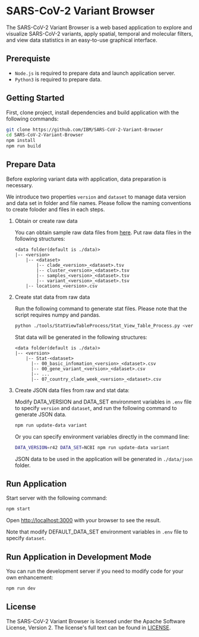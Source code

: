 # SARS-CoV-2 Variant Browser
The SARS-CoV-2 Variant Browser is a web based application to explore and visualize SARS-CoV-2 variants, apply spatial, temporal and molecular filters, and view data statistics in an easy-to-use graphical interface.


## Prerequiste
- `Node.js` is required to prepare data and launch application server.
- `Python3` is required to prepare data.


## Getting Started
First, clone project, install dependencies and build application with the following commands:

```bash
git clone https://github.com/IBM/SARS-CoV-2-Variant-Browser
cd SARS-CoV-2-Variant-Browser
npm install
npm run build
```


## Prepare Data
Before exploring variant data with application, data preparation is necessary.

We introduce two properties `version` and `dataset` to manage data version and data set in folder and file names. Please follow the naming conventions to create foloder and files in each steps.

1. Obtain or create raw data

    You can obtain sample raw data files from [here](https://ibm.box.com/s/gyhcjo5fsx386h2bi3sdg23wb1z3ca52).
    Put raw data files in the following structures:
    ```
    <data folder(default is ./data)>
    |-- <version>
        |-- <dataset>
            |-- clade_<version>_<dataset>.tsv
            |-- cluster_<version>_<dataset>.tsv
            |-- samples_<version>_<dataset>.tsv
            |-- variant_<version>_<dataset>.tsv
        |-- locations_<version>.csv
    ```
1. Create stat data from raw data

    Run the following command to generate stat files. Please note that the script requires numpy and pandas.
    ```bash
    python ./tools/StatViewTableProcess/Stat_View_Table_Process.py <version> <dataset>
    ```
    Stat data will be generated in the following structures:
    ```
    <data folder(default is ./data)>
    |-- <version>
        |-- Stat-<dataset>
          |-- 00_basic_infomation_<version>_<dataset>.csv
          |-- 00_gene_variant_<version>_<dataset>.csv
          |-- ...
          |-- 07_country_clade_week_<version>_<dataset>.csv
    ```

1. Create JSON data files from raw and stat data:

    Modify DATA_VERSION and DATA_SET environment variables in `.env` file to specify `version` and `dataset`,
    and run the following command to generate JSON data.
    ```bash
    npm run update-data variant
    ```
    Or you can specify environment variables directly in the command line:
    ```bash
    DATA_VERSION=r42 DATA_SET=NCBI npm run update-data variant
    ```
    JSON data to be used in the application will be generated in `./data/json` folder.

## Run Application

Start server with the following command:

```bash
npm start
```

Open [http://localhost:3000](http://localhost:3000) with your browser to see the result.

Note that modify DEFAULT_DATA_SET environment variables in `.env` file to specify `dataset`.


## Run Application in Development Mode

You can run the development server if you need to modify code for your own enhancement:

```bash
npm run dev
```


## License

The SARS-CoV-2 Variant Browser is licensed under the Apache Software License, Version 2.
The license's full text can be found in [LICENSE](LICENSE).

